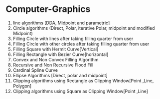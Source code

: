 # Computer-Graphics

1. line algorithms [DDA, Midpoint and parametric]
2. Circle algorithms (Direct, Polar, iterative Polar, midpoint and
modified Midpoint)
3. Filling Circle with lines after taking filling quarter from user
4. Filling Circle with other circles after taking filling quarter from user
5. Filling Square with Hermit Curve[Vertical]
6. Filling Rectangle with Bezier Curve[horizontal]
7. Convex and Non Convex Filling Algorithm
8. Recursive and Non Recursive Flood Fill
9. Cardinal Spline Curve
10. Ellipse Algorithms [Direct, polar and midpoint]
11. Clipping algorithms using Rectangle as Clipping Window[Point ,Line, Polygon]
12. Clipping algorithms using Square as Clipping Window[Point ,Line]
